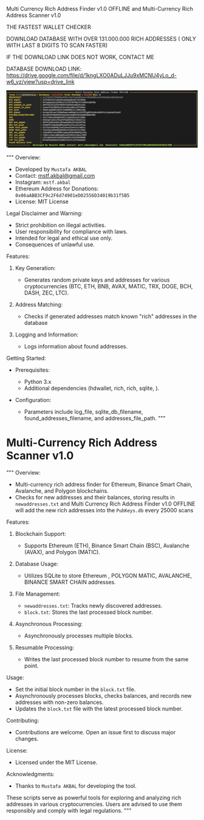  Multi Currency Rich Address Finder v1.0 OFFLINE  and  Multi-Currency Rich Address Scanner v1.0 

 
THE FASTEST WALLET CHECKER


DOWNLOAD DATABASE WITH OVER 131.000.000 RICH ADDRESSES ( ONLY WITH LAST 8 DIGITS TO SCAN FASTER)

IF THE DOWNLOAD LINK DOES NOT WORK, CONTACT ME

DATABASE DOWNLOAD LINK: https://drive.google.com/file/d/1kngLXO0ADuLJJu9xMCNU4yLo_d-w6_vz/view?usp=drive_link

![Alt text](https://github.com/chawresh/Multi-Currency-Rich-Address-Finder-v1.0/blob/efc076f1062ac16ddace7cc0cc3cbe51d453bb1a/screenshot1.png)

"""
Overview:
- Developed by `Mustafa AKBAL`
- Contact: mstf.akbal@gmail.com
- Instagram: `mstf.akbal`
- Ethereum Address for Donations: `0x06aABB3CF9c2F6d74901eD02556D34019b31f5B5`
- License: MIT License

Legal Disclaimer and Warning:
- Strict prohibition on illegal activities.
- User responsibility for compliance with laws.
- Intended for legal and ethical use only.
- Consequences of unlawful use.

Features:
1. Key Generation:
   - Generates random private keys and addresses for various cryptocurrencies (BTC, ETH, BNB, AVAX, MATIC, TRX, DOGE, BCH, DASH, ZEC, LTC).
   
2. Address Matching:
   - Checks if generated addresses match known "rich" addresses in the database

3. Logging and Information:
   - Logs information about found addresses.

Getting Started:
- Prerequisites:
  - Python 3.x
  - Additional dependencies (hdwallet, rich, rich, sqlite, ).


- Configuration:
  - Parameters include log_file, sqlite_db_filename, found_addresses_filename, and addresses_file_path.
"""

# Multi-Currency Rich Address Scanner v1.0

"""
Overview:
- Multi-currency rich address finder for Ethereum, Binance Smart Chain, Avalanche, and Polygon blockchains.
- Checks for new addresses and their balances, storing results in `newaddresses.txt` and  Multi Currency Rich Address Finder v1.0 OFFLINE will add the new rich addresses into the `PubKeys.db` every 25000 scans

Features:
1. Blockchain Support:
   - Supports Ethereum (ETH), Binance Smart Chain (BSC), Avalanche (AVAX), and Polygon (MATIC).

2. Database Usage:
   - Utilizes SQLite to store Ethereum , POLYGON MATIC, AVALANCHE, BINANCE SMART CHAIN addresses.

3. File Management:
   - `newaddresses.txt`: Tracks newly discovered addresses.
   - `block.txt`: Stores the last processed block number.

4. Asynchronous Processing:
   - Asynchronously processes multiple blocks.

5. Resumable Processing:
   - Writes the last processed block number to resume from the same point.

Usage:
- Set the initial block number in the `block.txt` file.
- Asynchronously processes blocks, checks balances, and records new addresses with non-zero balances.
- Updates the `block.txt` file with the latest processed block number.

Contributing:
- Contributions are welcome. Open an issue first to discuss major changes.

License:
- Licensed under the MIT License.

Acknowledgments:
- Thanks to `Mustafa AKBAL` for developing the tool.

These scripts serve as powerful tools for exploring and analyzing rich addresses in various cryptocurrencies. Users are advised to use them responsibly and comply with legal regulations.
"""
